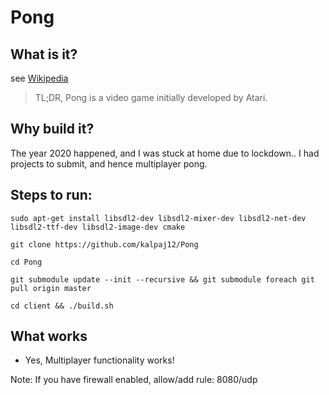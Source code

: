 # Pong


## What is it?
see [Wikipedia](https://en.wikipedia.org/wiki/Pong)

> TL;DR, Pong is a video game initially developed by Atari.

## Why build it?
The year 2020 happened, and I was stuck at home due to lockdown.. I had projects to submit, and hence multiplayer pong.

## Steps to run:

    sudo apt-get install libsdl2-dev libsdl2-mixer-dev libsdl2-net-dev libsdl2-ttf-dev libsdl2-image-dev cmake

    git clone https://github.com/kalpaj12/Pong

    cd Pong

    git submodule update --init --recursive && git submodule foreach git pull origin master

    cd client && ./build.sh

## What works
* Yes, Multiplayer functionality works!


Note: If you have firewall enabled, allow/add rule: 8080/udp

